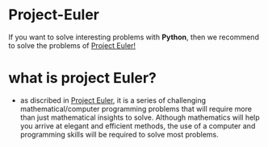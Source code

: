 # Project-Euler
If you want to solve interesting problems with **Python**, then we recommend to solve the problems of <a href="https://projecteuler.net/"> Project Euler!</a>
# what is project Euler?
  
  - as discribed in <a href="https://projecteuler.net">Project Euler</a>, it is a series of challenging mathematical/computer programming problems that will require more than just mathematical insights to solve. Although mathematics will help you arrive at elegant and efficient methods, the use of a computer and programming skills will be required to solve most problems.
